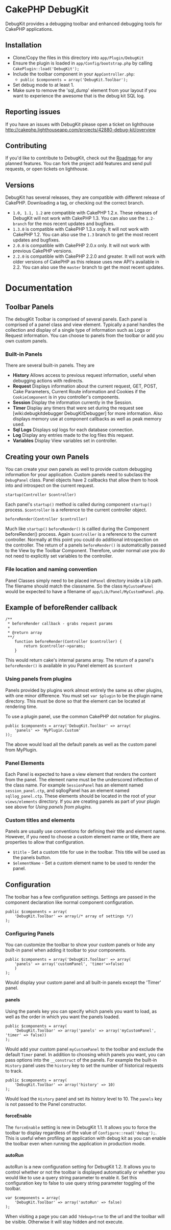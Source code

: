 # CakePHP DebugKit

DebugKit provides a debugging toolbar and enhanced debugging tools for CakePHP applications.

## Installation

* Clone/Copy the files in this directory into `app/Plugin/DebugKit`
* Ensure the plugin is loaded in `app/Config/bootstrap.php` by calling `CakePlugin::load('DebugKit');`
* Include the toolbar component in your `AppController.php`:
   * `public $components = array('DebugKit.Toolbar');`
* Set debug mode to at least 1.
* Make sure to remove the 'sql_dump' element from your layout if you want to experience the awesome that is the debug kit SQL log.


## Reporting issues

If you have an issues with DebugKit please open a ticket on lighthouse http://cakephp.lighthouseapp.com/projects/42880-debug-kit/overview

## Contributing

If you'd like to contribute to DebugKit, check out the [Roadmap](http://cakephp.lighthouseapp.com/projects/42880/roadmap) for any planned features.  You can fork the project add features and send pull requests, or open tickets on lighthouse.

## Versions

DebugKit has several releases, they are compatible with different release of CakePHP.  Downloading a tag, or checking out the correct branch.

* `1.0, 1.1, 1.2` are compatible with CakePHP 1.2.x.  These releases of DebugKit will not work with CakePHP 1.3. You can also use the `1.2-branch` for the mos recent updates and bugfixes.
* `1.3.0` is compatible with CakePHP 1.3.x only.  It will not work with CakePHP 1.2. You can also use the `1.3` branch to get the most recent updates and bugfixes.
* `2.0.0` is compatible with CakePHP 2.0.x only.  It will not work with previous CakePHP versions.
* `2.2.0` is compatible with CakePHP 2.2.0 and greater.  It will not work with older versions of CakePHP as this release uses new API's available in 2.2. You can also use the `master` branch to get the most recent updates.

# Documentation

## Toolbar Panels

The debugKit Toolbar is comprised of several panels. Each panel is comprised of a panel class and view element. Typically a panel handles the collection and display of a single type of information such as Logs or Request information. You can choose to panels from the toolbar or add you own custom panels.

### Built-in Panels

There are several built-in panels. They are

 * **History** Allows access to previous request information, useful when debugging actions with redirects.
 * **Request** Displays information about the current request, GET, POST, Cake Parameters, Current Route information and Cookies if the `CookieComponent` is in you controller's components.
 * **Session** Display the information currently in the Session.
 * **Timer** Display any timers that were set during the request see [wiki:debugkitdebugger DebugKitDebugger] for more information. Also displays memory use at component callbacks as well as peak memory used.
 * **Sql Logs** Displays sql logs for each database connection.
 * **Log** Display any entries made to the log files this request.
 * **Variables** Display View variables set in controller.

## Creating your own Panels

You can create your own panels as well to provide custom debugging information for your application.  Custom panels need to subclass the `DebugPanel` class. Panel objects have 2 callbacks that allow them to hook into and introspect on the current request.

    startup(Controller $controller)

Each panel's `startup()` method is called during component `startup()` process.  `$controller` is a reference to the current controller object.

    beforeRender(Controller $controller)

Much like `startup()` `beforeRender()` is callled during the Component beforeRender() process. Again `$controller` is a reference to the current controller.  Normally at this point you could do additional introspection on the controller. The return of a panels `beforeRender()` is automatically passed to the View by the Toolbar Component.  Therefore, under normal use you do not need to explicitly set variables to the controller.


### File location and naming convention

Panel Classes simply need to be placed in`Panel` directory inside a Lib path.  The filename should match the classname. So the class `MyCustomPanel` would be expected to have a filename of `app/Lib/Panel/MyCustomPanel.php`.

## Example of beforeRender callback

	/**
	 * beforeRender callback - grabs request params
	 *
	 * @return array
	 **/
		function beforeRender(Controller $controller) {
			return $controller->params;
		}

This would return cake's internal params array.  The return of a panel's `beforeRender()` is available in you Panel element as `$content`

### Using panels from plugins

Panels provided by plugins work almost entirely the same as other plugins, with one minor difference.  You must set `var $plugin` to be the plugin name directory.  This must be done so that the element can be located at rendering time.

To use a plugin panel, use the common CakePHP dot notation for plugins. 


	public $components = array('DebugKit.Toolbar' => array(
	    'panels' => 'MyPlugin.Custom'
	));


The above would load all the default panels as well as the custom panel from MyPlugin.

### Panel Elements 

Each Panel is expected to have a view element that renders the content from the panel.  The element name must be the underscored inflection of the class name.  For example `SessionPanel` has an element named `session_panel.ctp`, and sqllogPanel has an element named `sqllog_panel.ctp`.  These elements should be located in the root of your `views/elements` directory.  If you are creating panels as part of your plugin see above for *Using panels from plugins*.

### Custom titles and elements

Panels are usually use conventions for defining their title and element name.  However, if you need to choose a custom element name or title, there are properties to allow that configuration.

- `$title` - Set a custom title for use in the toolbar.  This title will be used as the panels button.
- `$elementName` - Set a custom element name to be used to render the panel.

## Configuration

The toolbar has a few configuration settings. Settings are passed in the component declaration like normal component configuration.

	public $components = array(
		'DebugKit.Toolbar' => array(/* array of settings */)
	);
	

### Configuring Panels

You can customize the toolbar to show your custom panels or hide any built-in panel when adding it toolbar to your components.

	public $components = array('DebugKit.Toolbar' => array(
		'panels' => array('customPanel', 'timer'=>false)
		)
	);

Would display your custom panel and all built-in panels except the 'Timer' panel.

#### panels

Using the panels key you can specify which panels you want to load, as well as the order in which you want the panels loaded.

	public $components = array(
		'DebugKit.Toolbar' => array('panels' => array('myCustomPanel', 'timer' => false))
	);
	
Would add your custom panel `myCustomPanel` to the toolbar and exclude the default `Timer` panel. In addition to choosing which panels you want, you can pass options into the `__construct` of the panels.  For example the built-in `History` panel uses the `history` key to set the number of historical requests to track.

	public $components = array(
		'DebugKit.Toolbar' => array('history' => 10)
	);

Would load the `History` panel and set its history level to 10.  The `panels` key is not passed to the Panel constructor.

#### forceEnable

The `forceEnable` setting is new in DebugKit 1.1. It allows you to force the toolbar to display regardless of the value of `Configure::read('debug');`.  This is useful when profiling an application with debug kit as you can enable the toolbar even when running the application in production mode.

#### autoRun

autoRun is a new configuration setting for DebugKit 1.2.  It allows you to control whether or not the toolbar is displayed automatically or whether you would like to use a query string parameter to enable it.  Set this configuration key to false to use query string parameter toggling of the toolbar.

	var $components = array(
	    'DebugKit.Toolbar' => array('autoRun' => false)
	);

When visiting a page you can add `?debug=true` to the url and the toolbar will be visible.  Otherwise it will stay hidden and not execute.

